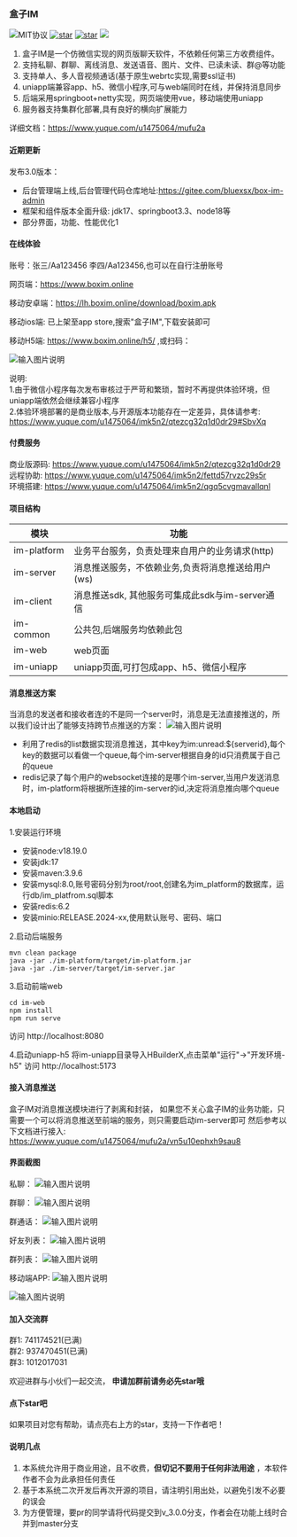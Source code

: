 
###  **盒子IM** 
![MIT协议](https://img.shields.io/badge/license-MIT-red)
[![star](https://gitee.com/bluexsx/box-im/badge/star.svg)](https://gitee.com/bluexsx/box-im) 
[![star](https://img.shields.io/github/stars/bluexsx/box-im.svg?style=flat&logo=GitHub)](https://github.com/bluexsx/box-im) 
<a href="#加入交流群"><img src="https://img.shields.io/badge/QQ交流群-green.svg?style=plasticr"></a>

1. 盒子IM是一个仿微信实现的网页版聊天软件，不依赖任何第三方收费组件。
1. 支持私聊、群聊、离线消息、发送语音、图片、文件、已读未读、群@等功能
1. 支持单人、多人音视频通话(基于原生webrtc实现,需要ssl证书)
1. uniapp端兼容app、h5、微信小程序,可与web端同时在线，并保持消息同步
1. 后端采用springboot+netty实现，网页端使用vue，移动端使用uniapp
1. 服务器支持集群化部署,具有良好的横向扩展能力


详细文档：https://www.yuque.com/u1475064/mufu2a


#### 近期更新
发布3.0版本：

- 后台管理端上线,后台管理代码仓库地址:https://gitee.com/bluexsx/box-im-admin
- 框架和组件版本全面升级: jdk17、springboot3.3、node18等
- 部分界面，功能、性能优化1


#### 在线体验

账号：张三/Aa123456 李四/Aa123456,也可以在自行注册账号

网页端：https://www.boxim.online

移动安卓端：https://lh.boxim.online/download/boxim.apk

移动ios端: 已上架至app store,搜索"盒子IM",下载安装即可

移动H5端: https://www.boxim.online/h5/ ,或扫码：

![输入图片说明](%E6%88%AA%E5%9B%BE/h5%E4%BA%8C%E7%BB%B4%E7%A0%81.png)

说明:  
1.由于微信小程序每次发布审核过于严苛和繁琐，暂时不再提供体验环境，但uniapp端依然会继续兼容小程序  
2.体验环境部署的是商业版本,与开源版本功能存在一定差异，具体请参考:  
https://www.yuque.com/u1475064/imk5n2/qtezcg32q1d0dr29#SbvXq

#### 付费服务
商业版源码: https://www.yuque.com/u1475064/imk5n2/qtezcg32q1d0dr29  
远程协助: https://www.yuque.com/u1475064/imk5n2/fettd57rvzc29s5r  
环境搭建: https://www.yuque.com/u1475064/imk5n2/qgq5cvgmavallqnl


#### 项目结构
| 模块          | 功能                               |
|-------------|----------------------------------|
| im-platform | 业务平台服务，负责处理来自用户的业务请求(http)       |
| im-server   | 消息推送服务，不依赖业务,负责将消息推送给用户(ws)      |
| im-client   | 消息推送sdk, 其他服务可集成此sdk与im-server通信 |
| im-common   | 公共包,后端服务均依赖此包                    |
| im-web      | web页面                            |
| im-uniapp   | uniapp页面,可打包成app、h5、微信小程序        |

#### 消息推送方案
当消息的发送者和接收者连的不是同一个server时，消息是无法直接推送的，所以我们设计出了能够支持跨节点推送的方案：
![输入图片说明](%E6%88%AA%E5%9B%BE/%E6%B6%88%E6%81%AF%E6%8E%A8%E9%80%81%E9%9B%86%E7%BE%A4%E5%8C%96.jpg)

- 利用了redis的list数据实现消息推送，其中key为im:unread:${serverid},每个key的数据可以看做一个queue,每个im-server根据自身的id只消费属于自己的queue
- redis记录了每个用户的websocket连接的是哪个im-server,当用户发送消息时，im-platform将根据所连接的im-server的id,决定将消息推向哪个queue


#### 本地启动
1.安装运行环境
- 安装node:v18.19.0
- 安装jdk:17
- 安装maven:3.9.6
- 安装mysql:8.0,账号密码分别为root/root,创建名为im_platform的数据库，运行db/im_platfrom.sql脚本
- 安装redis:6.2
- 安装minio:RELEASE.2024-xx,使用默认账号、密码、端口

2.启动后端服务
```
mvn clean package
java -jar ./im-platform/target/im-platform.jar
java -jar ./im-server/target/im-server.jar
```

3.启动前端web
```
cd im-web
npm install
npm run serve
```
访问 http://localhost:8080

4.启动uniapp-h5
将im-uniapp目录导入HBuilderX,点击菜单"运行"->"开发环境-h5"
访问 http://localhost:5173

#### 接入消息推送
盒子IM对消息推送模块进行了剥离和封装， 如果您不关心盒子IM的业务功能，只需要一个可以将消息推送至前端的服务，则只需要启动im-server即可
然后参考以下文档进行接入:   
https://www.yuque.com/u1475064/mufu2a/vn5u10ephxh9sau8

#### 界面截图
私聊：
![输入图片说明](%E6%88%AA%E5%9B%BE/web/%E7%A7%81%E8%81%8A.jpg)

群聊：
![输入图片说明](%E6%88%AA%E5%9B%BE/web/%E7%BE%A4%E8%81%8A.jpg)

群通话：
![输入图片说明](%E6%88%AA%E5%9B%BE/web/%E5%A4%9A%E4%BA%BA%E9%80%9A%E8%AF%9D.jpg)

好友列表：
![输入图片说明](%E6%88%AA%E5%9B%BE/web/%E5%A5%BD%E5%8F%8B.jpg)

群列表：
![输入图片说明](%E6%88%AA%E5%9B%BE/web/%E7%BE%A4%E5%88%97%E8%A1%A8.jpg)

移动端APP:
![输入图片说明](%E6%88%AA%E5%9B%BE/app/1.png)  
  

![输入图片说明](%E6%88%AA%E5%9B%BE/app/2.png)  

#### 加入交流群
群1: 741174521(已满)  
群2: 937470451(已满)  
群3: 1012017031

欢迎进群与小伙们一起交流， **申请加群前请务必先star哦** 


#### 点下star吧
如果项目对您有帮助，请点亮右上方的star，支持一下作者吧！


#### 说明几点

1. 本系统允许用于商业用途，且不收费，**但切记不要用于任何非法用途** ，本软件作者不会为此承担任何责任
1. 基于本系统二次开发后再次开源的项目，请注明引用出处，以避免引发不必要的误会
1. 为方便管理，要pr的同学请将代码提交到v_3.0.0分支，作者会在功能上线时合并到master分支

